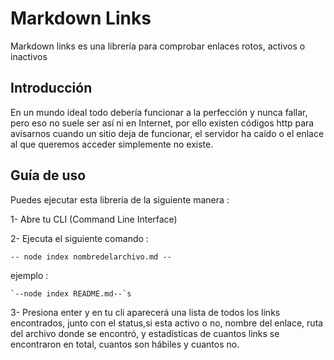 # Markdown Links


Markdown links es una librería para comprobar enlaces rotos, 
activos o inactivos



## Introducción


En un mundo ideal todo debería funcionar a la perfección 
y nunca fallar, pero eso no suele ser así ni en Internet,
por ello existen códigos http para avisarnos cuando un sitio
deja de funcionar, el servidor ha caído o el enlace al que 
queremos acceder simplemente no existe.


## Guía de uso 


Puedes ejecutar esta librería de la siguiente manera :

1- Abre tu CLI (Command Line Interface)

2- Ejecuta el siguiente comando :

   `-- node index nombredelarchivo.md --`

  ejemplo :

    `--node index README.md--`s

3- Presiona enter y en tu cli aparecerá una lista de todos los 
    links encontrados, junto con el status,si esta activo o no, nombre del enlace, ruta 
    del archivo donde se encontró, y estadísticas de cuantos links se encontraron en total, 
    cuantos son hábiles y cuantos no. 
